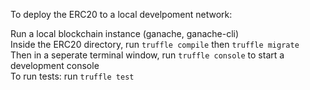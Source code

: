 To deploy the ERC20 to a local develpoment network:

Run a local blockchain instance (ganache, ganache-cli)  
Inside the ERC20 directory, run `truffle compile` then `truffle migrate`  
Then in a seperate terminal window, run `truffle console` to start a development console  
To run tests: run `truffle test`  
